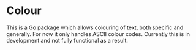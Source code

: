 # Colour
This is a Go package which allows colouring of text, both specific and generally. For now it only handles ASCII colour codes. Currently this is in development and not fully functional as a result.
